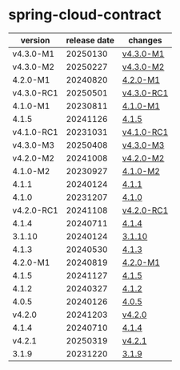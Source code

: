 # spring-cloud-contract	


|version|release date|changes|
|---|---|---|
|v4.3.0-M1|20250130|[v4.3.0-M1](./v4.3.0-M1-20250130.md)|
|v4.3.0-M2|20250227|[v4.3.0-M2](./v4.3.0-M2-20250227.md)|
|4.2.0-M1|20240820|[4.2.0-M1](./4.2.0-M1-20240820.md)|
|v4.3.0-RC1|20250501|[v4.3.0-RC1](./v4.3.0-RC1-20250501.md)|
|4.1.0-M1|20230811|[4.1.0-M1](./4.1.0-M1-20230811.md)|
|4.1.5|20241126|[4.1.5](./4.1.5-20241126.md)|
|v4.1.0-RC1|20231031|[v4.1.0-RC1](./v4.1.0-RC1-20231031.md)|
|v4.3.0-M3|20250408|[v4.3.0-M3](./v4.3.0-M3-20250408.md)|
|v4.2.0-M2|20241008|[v4.2.0-M2](./v4.2.0-M2-20241008.md)|
|4.1.0-M2|20230927|[4.1.0-M2](./4.1.0-M2-20230927.md)|
|4.1.1|20240124|[4.1.1](./4.1.1-20240124.md)|
|4.1.0|20231207|[4.1.0](./4.1.0-20231207.md)|
|v4.2.0-RC1|20241108|[v4.2.0-RC1](./v4.2.0-RC1-20241108.md)|
|4.1.4|20240711|[4.1.4](./4.1.4-20240711.md)|
|3.1.10|20240124|[3.1.10](./3.1.10-20240124.md)|
|4.1.3|20240530|[4.1.3](./4.1.3-20240530.md)|
|4.2.0-M1|20240819|[4.2.0-M1](./4.2.0-M1-20240819.md)|
|4.1.5|20241127|[4.1.5](./4.1.5-20241127.md)|
|4.1.2|20240327|[4.1.2](./4.1.2-20240327.md)|
|4.0.5|20240126|[4.0.5](./4.0.5-20240126.md)|
|v4.2.0|20241203|[v4.2.0](./v4.2.0-20241203.md)|
|4.1.4|20240710|[4.1.4](./4.1.4-20240710.md)|
|v4.2.1|20250319|[v4.2.1](./v4.2.1-20250319.md)|
|3.1.9|20231220|[3.1.9](./3.1.9-20231220.md)|
